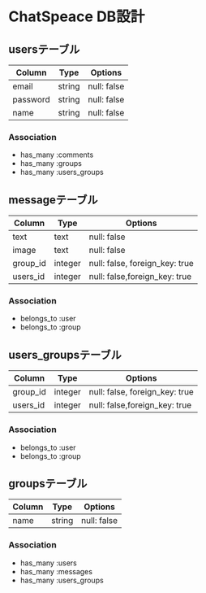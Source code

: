 # ChatSpeace DB設計
## usersテーブル
|Column|Type|Options|
|------|----|-------|
|email|string|null: false|
|password|string|null: false|
|name|string|null: false|
### Association
- has_many :comments
- has_many :groups
- has_many  :users_groups

## messageテーブル
|Column|Type|Options|
|------|----|-------|
|text|text|null: false|
|image|text|null: false|
|group_id|integer|null: false, foreign_key: true|
|users_id|integer|null: false,foreign_key: true|

### Association
- belongs_to :user
- belongs_to :group

## users_groupsテーブル
|Column|Type|Options|
|------|----|-------|
|group_id|integer|null: false, foreign_key: true|
|users_id|integer|null: false,foreign_key: true|
### Association
- belongs_to :user
- belongs_to :group

## groupsテーブル
|Column|Type|Options|
|------|----|-------|
|name|string|null: false|

### Association
- has_many :users
- has_many :messages
- has_many :users_groups